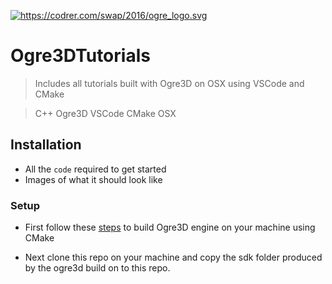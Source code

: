 <a href="https://ogrecave.github.io/ogre/api/1.10/tutorials.html"><img src="https://ogrecave.github.io/ogre/api/1.10/ogre-logo-wetfloor.gif" title="Ogre3D" alt="https://codrer.com/swap/2016/ogre_logo.svg"></a>


# Ogre3DTutorials

> Includes all tutorials built with Ogre3D on OSX using VSCode and CMake

> C++ Ogre3D VSCode CMake OSX

## Installation

- All the `code` required to get started
- Images of what it should look like

### Setup

- First follow these [steps](https://ogrecave.github.io/ogre/api/1.10/setup.html) to build Ogre3D engine on your machine using CMake

- Next clone this repo on your machine and copy the sdk folder produced by the ogre3d build on to this repo.
